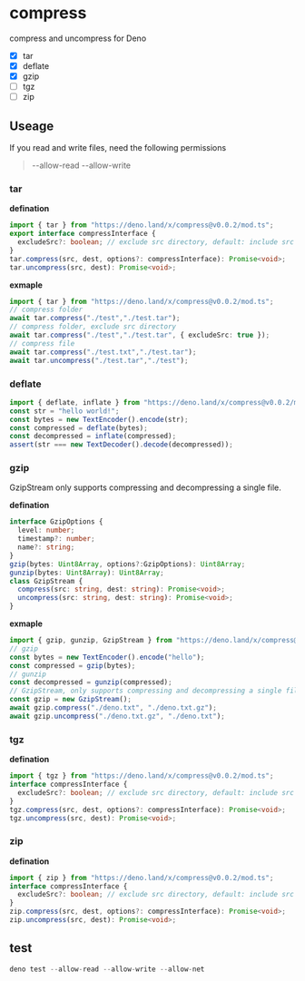 # compress
compress and uncompress for Deno

* [x] tar
* [x] deflate
* [x] gzip
* [ ] tgz
* [ ] zip

## Useage  
If you read and write files, need the following permissions
> --allow-read --allow-write

### tar 

__defination__
```ts
import { tar } from "https://deno.land/x/compress@v0.0.2/mod.ts";
export interface compressInterface {
  excludeSrc?: boolean; // exclude src directory, default: include src directory
}
tar.compress(src, dest, options?: compressInterface): Promise<void>;
tar.uncompress(src, dest): Promise<void>;
```

__exmaple__
```ts
import { tar } from "https://deno.land/x/compress@v0.0.2/mod.ts";
// compress folder
await tar.compress("./test","./test.tar");
// compress folder, exclude src directory
await tar.compress("./test","./test.tar", { excludeSrc: true });
// compress file
await tar.compress("./test.txt","./test.tar");
await tar.uncompress("./test.tar","./test");
```

### deflate
```ts
import { deflate, inflate } from "https://deno.land/x/compress@v0.0.2/mod.ts";
const str = "hello world!";
const bytes = new TextEncoder().encode(str);
const compressed = deflate(bytes);
const decompressed = inflate(compressed);
assert(str === new TextDecoder().decode(decompressed));
```

### gzip
GzipStream only supports compressing and decompressing a single file.

__defination__
```ts
interface GzipOptions {
  level: number;
  timestamp?: number;
  name?: string;
}
gzip(bytes: Uint8Array, options?:GzipOptions): Uint8Array;
gunzip(bytes: Uint8Array): Uint8Array;
class GzipStream {
  compress(src: string, dest: string): Promise<void>;
  uncompress(src: string, dest: string): Promise<void>;
}
```

__exmaple__
```ts
import { gzip, gunzip, GzipStream } from "https://deno.land/x/compress@v0.0.2/mod.ts";
// gzip
const bytes = new TextEncoder().encode("hello");
const compressed = gzip(bytes);
// gunzip
const decompressed = gunzip(compressed);
// GzipStream, only supports compressing and decompressing a single file.
const gzip = new GzipStream();
await gzip.compress("./deno.txt", "./deno.txt.gz");
await gzip.uncompress("./deno.txt.gz", "./deno.txt");
```

### tgz
__defination__
```ts
import { tgz } from "https://deno.land/x/compress@v0.0.2/mod.ts";
interface compressInterface {
  excludeSrc?: boolean; // exclude src directory, default: include src directory
}
tgz.compress(src, dest, options?: compressInterface): Promise<void>;
tgz.uncompress(src, dest): Promise<void>;
```

### zip
__defination__
```ts
import { zip } from "https://deno.land/x/compress@v0.0.2/mod.ts";
interface compressInterface {
  excludeSrc?: boolean; // exclude src directory, default: include src directory
}
zip.compress(src, dest, options?: compressInterface): Promise<void>;
zip.uncompress(src, dest): Promise<void>;
```

## test
```ts
deno test --allow-read --allow-write --allow-net
```